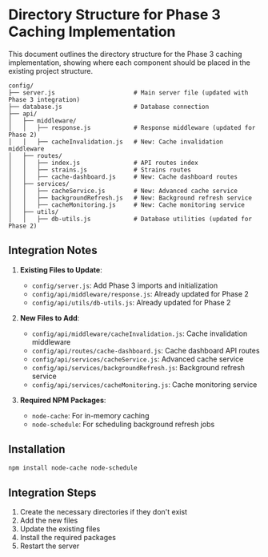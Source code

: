 # Directory Structure for Phase 3 Caching Implementation

This document outlines the directory structure for the Phase 3 caching implementation, showing where each component should be placed in the existing project structure.

```
config/
├── server.js                      # Main server file (updated with Phase 3 integration)
├── database.js                    # Database connection
├── api/
│   ├── middleware/
│   │   ├── response.js            # Response middleware (updated for Phase 2)
│   │   ├── cacheInvalidation.js   # New: Cache invalidation middleware
│   ├── routes/
│   │   ├── index.js               # API routes index
│   │   ├── strains.js             # Strains routes
│   │   ├── cache-dashboard.js     # New: Cache dashboard routes
│   ├── services/
│   │   ├── cacheService.js        # New: Advanced cache service
│   │   ├── backgroundRefresh.js   # New: Background refresh service
│   │   ├── cacheMonitoring.js     # New: Cache monitoring service
│   ├── utils/
│   │   ├── db-utils.js            # Database utilities (updated for Phase 2)
```

## Integration Notes

1. **Existing Files to Update**:
   - `config/server.js`: Add Phase 3 imports and initialization
   - `config/api/middleware/response.js`: Already updated for Phase 2
   - `config/api/utils/db-utils.js`: Already updated for Phase 2

2. **New Files to Add**:
   - `config/api/middleware/cacheInvalidation.js`: Cache invalidation middleware
   - `config/api/routes/cache-dashboard.js`: Cache dashboard API routes
   - `config/api/services/cacheService.js`: Advanced cache service
   - `config/api/services/backgroundRefresh.js`: Background refresh service
   - `config/api/services/cacheMonitoring.js`: Cache monitoring service

3. **Required NPM Packages**:
   - `node-cache`: For in-memory caching
   - `node-schedule`: For scheduling background refresh jobs

## Installation

```bash
npm install node-cache node-schedule
```

## Integration Steps

1. Create the necessary directories if they don't exist
2. Add the new files
3. Update the existing files
4. Install the required packages
5. Restart the server